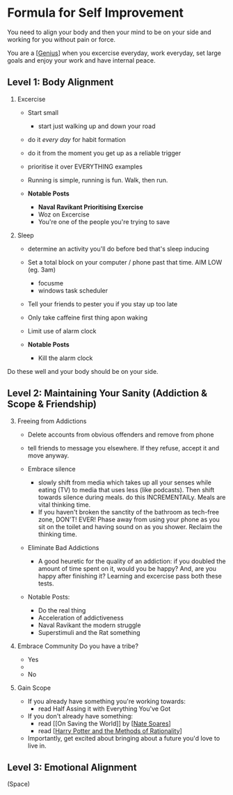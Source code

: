 # Formula for Self Improvement

You need to align your body and then your mind to be on your side and working for you without pain or force.

You are a [[Genius]] when you excercise everyday, work everyday, set large goals and enjoy your work and have internal peace.

## Level 1: Body Alignment

1. Excercise
    - Start small
      - start just walking up and down your road
    - do it *every day* for habit formation
    - do it from the moment you get up as a reliable trigger
    - prioritise it over EVERYTHING examples
    - Running is simple, running is fun. Walk, then run.

    - **Notable Posts**
      - **Naval Ravikant Prioritising Exercise**
      - Woz on Excercise
      - You're one of the people you're trying to save

2. Sleep
   - determine an activity you'll do before bed that's sleep inducing
   - Set a total block on your computer / phone past that time. AIM LOW (eg. 3am) 
     - focusme
     - windows task scheduler
   - Tell your friends to pester you if you stay up too late
    - Only take caffeine first thing apon waking
   - Limit use of alarm clock

    - **Notable Posts**
      - Kill the alarm clock
        

Do these well and your body should be on your side. 

## Level 2: Maintaining Your Sanity (Addiction & Scope & Friendship)

3. Freeing from Addictions
    - Delete accounts from obvious offenders and remove from phone
    - tell friends to message you elsewhere. If they refuse, accept it and move anyway.
    - Embrace silence
      - slowly shift from media which takes up all your senses while eating (TV) to media that uses less (like podcasts). Then shift towards silence during meals. do this INCREMENTAlLy. Meals are vital thinking time.
      - If you haven't broken the sanctity of the bathroom as tech-free zone, DON'T! EVER! Phase away from using your phone as you sit on the toilet and having sound on as you shower. Reclaim the thinking time.
    - Eliminate Bad Addictions
      - A good heuretic for the quality of an addiction: if you doubled the amount of time spent on it, would you be happy? And, are you happy after finishing it? Learning and excercise pass both these tests. 
  
    - Notable Posts:
      - Do the real thing
      - Acceleration of addictiveness
      - Naval Ravikant the modern struggle
      - Superstimuli and the Rat something

4. Embrace Community
   Do you have a tribe?
   - Yes
   - 
   - No
   

5. Gain Scope
    - If you already have something you're working towards:
      -  read Half Assing it with Everything You've Got
   - If you don't already have something:
     - read [[On Saving the World]] by [[Nate Soares]]
     - read [[Harry Potter and the Methods of Rationality]]
   - Importantly, get excited about bringing about a future you'd love to live in. 

## Level 3: Emotional Alignment

(Space)
  

    


 


[//begin]: # "Autogenerated link references for markdown compatibility"
[Genius]: Genius "Genius"
[Nate Soares]: nate-soares "Nate Soares"
[Harry Potter and the Methods of Rationality]: harry-potter-and-the-methods-of-rationality "Harry Potter and the Methods of Rationality"
[//end]: # "Autogenerated link references"